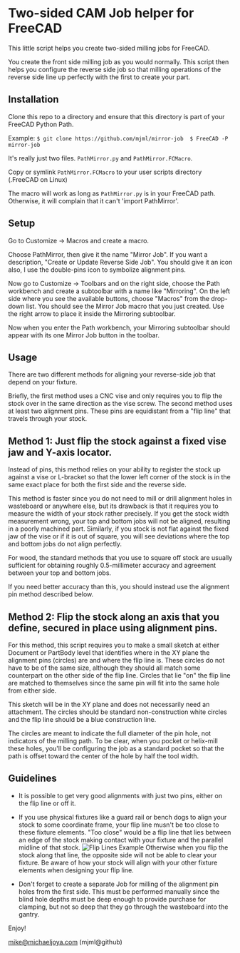 Two-sided CAM Job helper for FreeCAD
====================================

This little script helps you create two-sided milling jobs for FreeCAD.

You create the front side milling job as you would normally.
This script then helps you configure the reverse side job so that 
  milling operations of the reverse side line up 
  perfectly with the first to create your part.

Installation
------------

Clone this repo to a directory and ensure that this directory is part of your FreeCAD Python Path.

Example:
``$ git clone https://github.com/mjml/mirror-job 
$ FreeCAD -P mirror-job``

It's really just two files. `PathMirror.py` and `PathMirror.FCMacro`.

Copy or symlink `PathMirror.FCMacro` to your user scripts directory (.FreeCAD on Linux)

The macro will work as long as `PathMirror.py` is in your FreeCAD path. Otherwise, it will complain that it can't 'import PathMirror'.

Setup
-----

Go to Customize -> Macros and create a macro.

Choose PathMirror, then give it the name "Mirror Job". If you want a description, "Create or Update Reverse Side Job".
You should give it an icon also, I use the double-pins icon to symbolize alignment pins.

Now go to Customize -> Toolbars and on the right side, choose the Path workbench and
  create a subtoolbar with a name like "Mirroring".
On the left side where you see the available buttons, choose "Macros" from the drop-down list.
You should see the Mirror Job macro that you just created. Use the right arrow to place it inside the Mirroring subtoolbar.

Now when you enter the Path workbench, your Mirroring subtoolbar should appear with its one Mirror Job button in the toolbar.


Usage 
-----

There are two different methods for aligning your reverse-side job that depend on your fixture.

Briefly, the first method uses a CNC vise and only requires you to flip the stock over in the same direction as the vise screw.
The second method uses at least two alignment pins. These pins are equidistant from a "flip line" that travels through your stock.

Method 1: Just flip the stock against a fixed vise jaw and Y-axis locator.
--------------------------------------------------------------------------

Instead of pins, this method relies on your ability to register the stock up against a vise or L-bracket so that the lower left
  corner of the stock is in the same exact place for both the first side and the reverse side.

This method is faster since you do not need to mill or drill alignment holes in wasteboard or anywhere else,
  but its drawback is that it requires you to measure the width of your stock rather precisely.
If you get the stock width measurement wrong, your top and bottom jobs will not be aligned, resulting in a poorly machined part.
Similarly, if you stock is not flat against the fixed jaw of the vise or if it is out of square, you will see deviations where the
  top and bottom jobs do not align perfectly.

For wood, the standard methods that you use to square off stock are usually sufficient for obtaining roughly 0.5-millimeter accuracy and
  agreement between your top and bottom jobs.

If you need better accuracy than this, you should instead use the alignment pin method described below.


Method 2: Flip the stock along an axis that you define, secured in place using alignment pins.
----------------------------------------------------------------------------------------------

For this method, this script requires you to make a small sketch at either Document or PartBody level that identifies where in the XY plane
  the alignment pins (circles) are and where the flip line is.
These circles do not have to be of the same size, although they should all match some counterpart on the other side of the flip line.
Circles that lie "on" the flip line are matched to themselves since the same pin will fit into the same hole from either side.

This sketch will be in the XY plane and does not necessarily need an attachment.
The circles should be standard non-construction white circles and the flip line should be a blue construction line.

The circles are meant to indicate the full diameter of the pin hole, not indicators of the milling path.
To be clear, when you pocket or helix-mill these holes, you'll be configuring the job as a standard pocket so that the
path is offset toward the center of the hole by half the tool width.



Guidelines
----------

- It is possible to get very good alignments with just two pins, either on the flip line or off it.

- If you use physical fixtures like a guard rail or bench dogs to align your stock to some coordinate frame,
  your flip line musn't be too close to these fixture elements.
"Too close" would be a flip line that lies between an edge of the stock making contact with your fixture and the parallel midline of that stock.
![Flip Lines Example](https://github.com/mjml/path-register/blob/master/doc/fliplines.png)
Otherwise when you flip the stock along that line, the opposite side will not be able to clear your fixture.
Be aware of how your stock will align with your other fixture elements when designing your flip line.

- Don't forget to create a separate Job for milling of the alignment pin holes from the first side.
This must be performed manually since the blind hole depths must be deep enough to provide purchase for clamping,
  but not so deep that they go through the wasteboard into the gantry.



Enjoy!

mike@michaeljoya.com (mjml@github)
